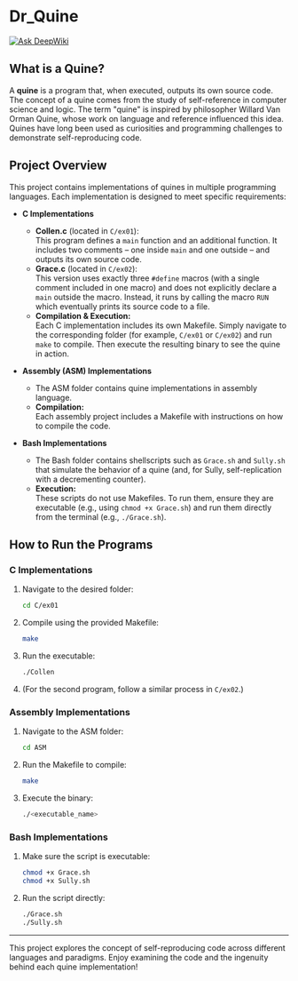 # Dr_Quine

[![Ask DeepWiki](https://deepwiki.com/badge.svg)](https://deepwiki.com/rdelicad/Dr_Quine)

## What is a Quine?

A **quine** is a program that, when executed, outputs its own source code. The concept of a quine comes from the study of self-reference in computer science and logic. The term "quine" is inspired by philosopher Willard Van Orman Quine, whose work on language and reference influenced this idea. Quines have long been used as curiosities and programming challenges to demonstrate self-reproducing code.

## Project Overview

This project contains implementations of quines in multiple programming languages. Each implementation is designed to meet specific requirements:

- **C Implementations**
  - **Collen.c** (located in `C/ex01`):  
    This program defines a `main` function and an additional function. It includes two comments – one inside `main` and one outside – and outputs its own source code.
  - **Grace.c** (located in `C/ex02`):  
    This version uses exactly three `#define` macros (with a single comment included in one macro) and does not explicitly declare a `main` outside the macro. Instead, it runs by calling the macro `RUN` which eventually prints its source code to a file.
  - **Compilation & Execution:**  
    Each C implementation includes its own Makefile. Simply navigate to the corresponding folder (for example, `C/ex01` or `C/ex02`) and run `make` to compile. Then execute the resulting binary to see the quine in action.

- **Assembly (ASM) Implementations**
  - The ASM folder contains quine implementations in assembly language.  
  - **Compilation:**  
    Each assembly project includes a Makefile with instructions on how to compile the code.

- **Bash Implementations**
  - The Bash folder contains shellscripts such as `Grace.sh` and `Sully.sh` that simulate the behavior of a quine (and, for Sully, self-replication with a decrementing counter).  
  - **Execution:**  
    These scripts do not use Makefiles. To run them, ensure they are executable (e.g., using `chmod +x Grace.sh`) and run them directly from the terminal (e.g., `./Grace.sh`).

## How to Run the Programs

### C Implementations

1. Navigate to the desired folder:
   ```bash
   cd C/ex01
   ```
2. Compile using the provided Makefile:
   ```bash
   make
   ```
3. Run the executable:
   ```bash
   ./Collen
   ```
4. (For the second program, follow a similar process in `C/ex02`.)

### Assembly Implementations

1. Navigate to the ASM folder:
   ```bash
   cd ASM
   ```
2. Run the Makefile to compile:
   ```bash
   make
   ```
3. Execute the binary:
   ```bash
   ./<executable_name>
   ```

### Bash Implementations

1. Make sure the script is executable:
   ```bash
   chmod +x Grace.sh
   chmod +x Sully.sh
   ```
2. Run the script directly:
   ```bash
   ./Grace.sh
   ./Sully.sh
   ```

---

This project explores the concept of self-reproducing code across different languages and paradigms. Enjoy examining the code and the ingenuity behind each quine implementation!
